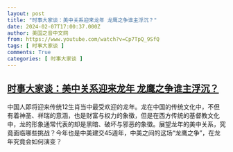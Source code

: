 ```yaml
---
layout: post
title: "时事大家谈：美中关系迎来龙年 龙鹰之争谁主浮沉？"
date: 2024-02-07T17:00:37.000Z
author: 美国之音中文网
from: https://www.youtube.com/watch?v=Cp7TpQ_9SfQ
tags: [ 时事大家谈 ]
comments: True
categories: [ 时事大家谈 ]
---
```

<!--1707325237000-->
[时事大家谈：美中关系迎来龙年 龙鹰之争谁主浮沉？](https://www.youtube.com/watch?v=Cp7TpQ_9SfQ)
------

<div>
中国人即将迎来传统12生肖当中最受欢迎的龙年。龙在中国的传统文化中，不但有着神圣、祥瑞的意涵，也是财富与权力的象徵，但是在西方传统的基督教文化中，龙的形象通常代表的却是黑暗、破坏与邪恶的象徵。展望龙年的美中关系，究竟面临哪些挑战？今年也是中美建交45週年，中美之间的这场“龙鹰之争”，在龙年究竟会如何演变？
</div>
